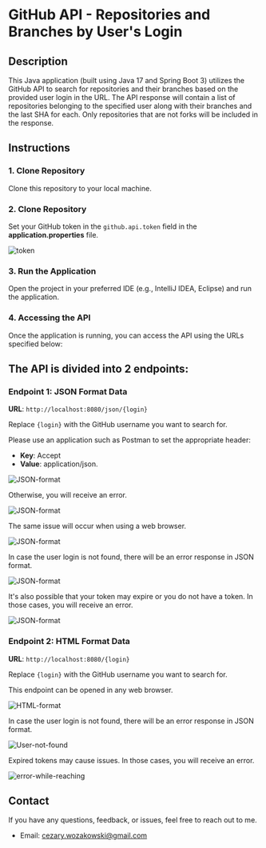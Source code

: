 # GitHub API - Repositories and Branches by User's Login 

## Description

This Java application (built using Java 17 and Spring Boot 3) utilizes the GitHub API to search for repositories and their branches based on the provided user login in the URL. The API response will contain a list of repositories belonging to the specified user along with their branches and the last SHA for each. Only repositories that are not forks will be included in the response.

## Instructions

### 1. Clone Repository

Clone this repository to your local machine.

### 2. Clone Repository

Set your GitHub token in the `github.api.token` field in the **application.properties** file.

![token](images/token.png)

### 3. Run the Application

Open the project in your preferred IDE (e.g., IntelliJ IDEA, Eclipse) and run the application.

### 4. Accessing the API

Once the application is running, you can access the API using the URLs specified below:

## The API is divided into 2 endpoints:

### Endpoint 1: JSON Format Data

**URL**: `http://localhost:8080/json/{login}`

Replace `{login}` with the GitHub username you want to search for.

Please use an application such as Postman to set the appropriate header:
- **Key**: Accept
- **Value**: application/json.

![JSON-format](images/header-ok-postman.png)

Otherwise, you will receive an error.

![JSON-format](images/header-not-ok-postman.png)

The same issue will occur when using a web browser.

![JSON-format](images/missing-header.png)

In case the user login is not found, there will be an error response in JSON format.

![JSON-format](images/user-not-found-postman.png)

It's also possible that your token may expire or you do not have a token. In those cases, you will receive an error.

![JSON-format](images/error-while-reaching-postman.png)

### Endpoint 2: HTML Format Data

**URL**: `http://localhost:8080/{login}`

Replace `{login}` with the GitHub username you want to search for.

This endpoint can be opened in any web browser.

![HTML-format](images/html-format.png)

In case the user login is not found, there will be an error response in JSON format.

![User-not-found](images/user-not-found.png)

Expired tokens may cause issues. In those cases, you will receive an error.

![error-while-reaching](images/error-while-reaching.png)


## Contact

If you have any questions, feedback, or issues, feel free to reach out to me.

- Email: cezary.wozakowski@gmail.com
